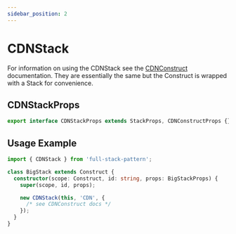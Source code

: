 ```yaml
---
sidebar_position: 2
---
```


# CDNStack

For information on using the CDNStack see the [CDNConstruct](/docs/cdn/cdnConstruct) documentation. They are essentially the same but the Construct is wrapped with a Stack for convenience.

## CDNStackProps

```typescript
export interface CDNStackProps extends StackProps, CDNConstructProps {}
```

## Usage Example

```typescript
import { CDNStack } from 'full-stack-pattern';

class BigStack extends Construct {
  constructor(scope: Construct, id: string, props: BigStackProps) {
    super(scope, id, props);

    new CDNStack(this, 'CDN', {
      /* see CDNConstruct docs */
    });
  }
}
```
